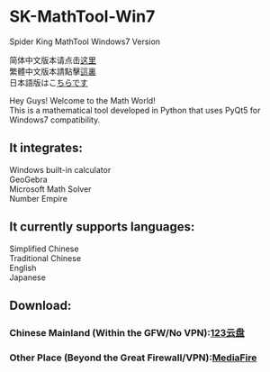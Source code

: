 # SK-MathTool-Win7
Spider King MathTool Windows7 Version  
  
简体中文版本请点击[这里](https://github.com/KingofSpiders/SK-MathTool-Win7/blob/main/README-CN.md)  
繁體中文版本請點擊[這裏](https://github.com/KingofSpiders/SK-MathTool-Win7/blob/main/README-TRCN.md)  
日本語版はこ[ちらです](https://github.com/KingofSpiders/SK-MathTool-Win7/blob/main/README-JP.md)
  
Hey Guys!  Welcome to the Math World!  
This is a mathematical tool developed in Python that uses PyQt5 for Windows7 compatibility.  
## It integrates:  
Windows built-in calculator  
GeoGebra  
Microsoft Math Solver  
Number Empire  
  
## It currently supports languages:  
Simplified Chinese  
Traditional Chinese  
English  
Japanese  

## Download:  
### Chinese Mainland (Within the GFW/No VPN):[123云盘](https://www.123pan.com/s/vl70Vv-Nja7H)
### Other Place (Beyond the Great Firewall/VPN):[MediaFire](https://www.mediafire.com/file/phtfq23t8xgbuwl/Spider_King_MathTool_Windows_7_version_1.0.7z/file)
